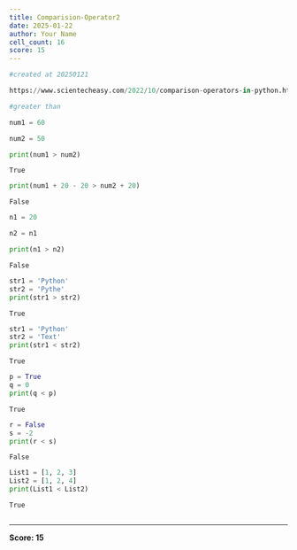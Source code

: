```yaml
---
title: Comparision-Operator2
date: 2025-01-22
author: Your Name
cell_count: 16
score: 15
---
```


```python
#created at 20250121
```


```python
https://www.scientecheasy.com/2022/10/comparison-operators-in-python.html/
```


```python
#greater than
```


```python
num1 = 60
```


```python
num2 = 50
```


```python
print(num1 > num2)
```

    True



```python
print(num1 + 20 - 20 > num2 + 20)
```

    False



```python
n1 = 20
```


```python
n2 = n1
```


```python
print(n1 > n2)
```

    False



```python
str1 = 'Python'
str2 = 'Pythe'
print(str1 > str2)

```

    True



```python
str1 = 'Python'
str2 = 'Text'
print(str1 < str2)
```

    True



```python
p = True
q = 0
print(q < p)
```

    True



```python
r = False
s = -2
print(r < s)
```

    False



```python
List1 = [1, 2, 3]
List2 = [1, 2, 4]
print(List1 < List2)
```

    True



```python

```


---
**Score: 15**